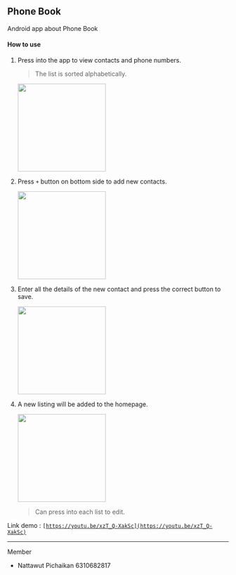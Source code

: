 ## Phone Book
Android app about Phone Book

#### How to use
1. Press into the app to view contacts and phone numbers.

    > The list is sorted alphabetically.

     <img src="https://user-images.githubusercontent.com/70094208/236489287-3835abcc-0d56-4101-ad0d-547d1cb12733.png" width="200px">

2. Press `+` button on bottom side to add new contacts.

   <img src="https://user-images.githubusercontent.com/70094208/236487665-9dca653c-9eb6-4be6-a214-ed7ea0f560f1.png" width="200px">

3. Enter all the details of the new contact and press the correct button to save.

   <img src="https://user-images.githubusercontent.com/70094208/236489621-03a04f86-1329-41ba-aaf4-c9bd895d273f.png" width="200px">

4. A new listing will be added to the homepage.

   <img src="https://user-images.githubusercontent.com/70094208/236489761-44f320d6-bef6-41d4-a838-79589acd7332.png" width="200px">
   
    > Can press into each list to edit.

Link demo : <code>[https://youtu.be/xzT_Q-XakSc](https://youtu.be/xzT_Q-XakSc)</code>
<hr>

Member
- Nattawut Pichaikan 6310682817
